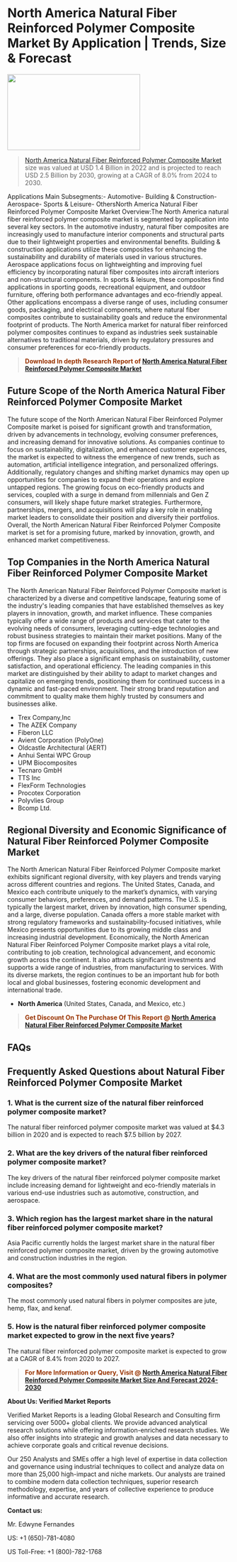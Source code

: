 <p><h1>North America Natural Fiber Reinforced Polymer Composite Market By Application | Trends, Size & Forecast</h1><p><img class="aligncenter size-medium wp-image-105565" src="https://ffe5etoiles.com/wp-content/uploads/2025/01/MST7-300x171.png" alt="" width="300" height="171" /></p><blockquote><p><a href="https://www.verifiedmarketreports.com/download-sample/?rid=404112&utm_source=Github-NA&utm_medium=361" target="_blank">North America Natural Fiber Reinforced Polymer Composite Market</a> size was valued at USD 1.4 Billion in 2022 and is projected to reach USD 2.5 Billion by 2030, growing at a CAGR of 8.0% from 2024 to 2030.</p></blockquote>Applications Main Subsegments:- Automotive- Building & Construction- Aerospace- Sports & Leisure- OthersNorth America Natural Fiber Reinforced Polymer Composite Market Overview:The North America natural fiber reinforced polymer composite market is segmented by application into several key sectors. In the automotive industry, natural fiber composites are increasingly used to manufacture interior components and structural parts due to their lightweight properties and environmental benefits. Building & construction applications utilize these composites for enhancing the sustainability and durability of materials used in various structures. Aerospace applications focus on lightweighting and improving fuel efficiency by incorporating natural fiber composites into aircraft interiors and non-structural components. In sports & leisure, these composites find applications in sporting goods, recreational equipment, and outdoor furniture, offering both performance advantages and eco-friendly appeal. Other applications encompass a diverse range of uses, including consumer goods, packaging, and electrical components, where natural fiber composites contribute to sustainability goals and reduce the environmental footprint of products. The North America market for natural fiber reinforced polymer composites continues to expand as industries seek sustainable alternatives to traditional materials, driven by regulatory pressures and consumer preferences for eco-friendly products.</p><blockquote><p><span style="color: #993300;"><strong>Download In depth Research Report of <a href="https://www.verifiedmarketreports.com/download-sample/?rid=404112&utm_source=Github-NA&utm_medium=361">North America Natural Fiber Reinforced Polymer Composite Market</a></strong></span></p></blockquote><h2>Future Scope of the North America Natural Fiber Reinforced Polymer Composite Market</h2><p>The future scope of the North American Natural Fiber Reinforced Polymer Composite market is poised for significant growth and transformation, driven by advancements in technology, evolving consumer preferences, and increasing demand for innovative solutions. As companies continue to focus on sustainability, digitalization, and enhanced customer experiences, the market is expected to witness the emergence of new trends, such as automation, artificial intelligence integration, and personalized offerings. Additionally, regulatory changes and shifting market dynamics may open up opportunities for companies to expand their operations and explore untapped regions. The growing focus on eco-friendly products and services, coupled with a surge in demand from millennials and Gen Z consumers, will likely shape future market strategies. Furthermore, partnerships, mergers, and acquisitions will play a key role in enabling market leaders to consolidate their position and diversify their portfolios. Overall, the North American Natural Fiber Reinforced Polymer Composite market is set for a promising future, marked by innovation, growth, and enhanced market competitiveness.</p><h2>Top Companies in the North America Natural Fiber Reinforced Polymer Composite Market</h2><p>The North American Natural Fiber Reinforced Polymer Composite market is characterized by a diverse and competitive landscape, featuring some of the industry's leading companies that have established themselves as key players in innovation, growth, and market influence. These companies typically offer a wide range of products and services that cater to the evolving needs of consumers, leveraging cutting-edge technologies and robust business strategies to maintain their market positions. Many of the top firms are focused on expanding their footprint across North America through strategic partnerships, acquisitions, and the introduction of new offerings. They also place a significant emphasis on sustainability, customer satisfaction, and operational efficiency. The leading companies in this market are distinguished by their ability to adapt to market changes and capitalize on emerging trends, positioning them for continued success in a dynamic and fast-paced environment. Their strong brand reputation and commitment to quality make them highly trusted by consumers and businesses alike.</p><p><ul><li>Trex Company,Inc </li><li> The AZEK Company </li><li> Fiberon LLC </li><li> Avient Corporation (PolyOne) </li><li> Oldcastle Architectural (AERT) </li><li> Anhui Sentai WPC Group </li><li> UPM Biocomposites </li><li> Tecnaro GmbH </li><li> TTS Inc </li><li> FlexForm Technologies </li><li> Procotex Corporation </li><li> Polyvlies Group </li><li> Bcomp Ltd.</li></ul></p><h2>Regional Diversity and Economic Significance of Natural Fiber Reinforced Polymer Composite Market</h2><p>The North American Natural Fiber Reinforced Polymer Composite market exhibits significant regional diversity, with key players and trends varying across different countries and regions. The United States, Canada, and Mexico each contribute uniquely to the market’s dynamics, with varying consumer behaviors, preferences, and demand patterns. The U.S. is typically the largest market, driven by innovation, high consumer spending, and a large, diverse population. Canada offers a more stable market with strong regulatory frameworks and sustainability-focused initiatives, while Mexico presents opportunities due to its growing middle class and increasing industrial development. Economically, the North American Natural Fiber Reinforced Polymer Composite market plays a vital role, contributing to job creation, technological advancement, and economic growth across the continent. It also attracts significant investments and supports a wide range of industries, from manufacturing to services. With its diverse markets, the region continues to be an important hub for both local and global businesses, fostering economic development and international trade.</p><ul> <li><strong>North America</strong> (United States, Canada, and Mexico, etc.)</li></ul><blockquote><p><span style="color: #993300;"><strong>Get Discount On The Purchase Of This Report @ <a href="https://www.verifiedmarketreports.com/ask-for-discount/?rid=404112&utm_source=Github-NA&utm_medium=361">North America Natural Fiber Reinforced Polymer Composite Market</a></strong></span></p></blockquote><h2>FAQs</h2><p><h2>Frequently Asked Questions about Natural Fiber Reinforced Polymer Composite Market</h1><h3>1. What is the current size of the natural fiber reinforced polymer composite market?</div><div></h3><p>The natural fiber reinforced polymer composite market was valued at $4.3 billion in 2020 and is expected to reach $7.5 billion by 2027.</p><h3>2. What are the key drivers of the natural fiber reinforced polymer composite market?</div><div></h3><p>The key drivers of the natural fiber reinforced polymer composite market include increasing demand for lightweight and eco-friendly materials in various end-use industries such as automotive, construction, and aerospace.</p><h3>3. Which region has the largest market share in the natural fiber reinforced polymer composite market?</div><div></h3><p>Asia Pacific currently holds the largest market share in the natural fiber reinforced polymer composite market, driven by the growing automotive and construction industries in the region.</p><h3>4. What are the most commonly used natural fibers in polymer composites?</div><div></h3><p>The most commonly used natural fibers in polymer composites are jute, hemp, flax, and kenaf.</p><h3>5. How is the natural fiber reinforced polymer composite market expected to grow in the next five years?</div><div></h3><p>The natural fiber reinforced polymer composite market is expected to grow at a CAGR of 8.4% from 2020 to 2027.</p></body></html></p><blockquote><p><span style="color: #993300;"><strong>For More Information or Query, Visit @ <a href="https://www.verifiedmarketreports.com/product/natural-fiber-reinforced-polymer-composite-market/">North America Natural Fiber Reinforced Polymer Composite Market Size And Forecast 2024-2030</a></strong></span></p></blockquote><p><strong>About Us: Verified Market Reports</strong></p><p>Verified Market Reports is a leading Global Research and Consulting firm servicing over 5000+ global clients. We provide advanced analytical research solutions while offering information-enriched research studies. We also offer insights into strategic and growth analyses and data necessary to achieve corporate goals and critical revenue decisions.</p><p>Our 250 Analysts and SMEs offer a high level of expertise in data collection and governance using industrial techniques to collect and analyze data on more than 25,000 high-impact and niche markets. Our analysts are trained to combine modern data collection techniques, superior research methodology, expertise, and years of collective experience to produce informative and accurate research.</p><p><strong>Contact us:</strong></p><p>Mr. Edwyne Fernandes</p><p>US: +1 (650)-781-4080</p><p>US Toll-Free: +1 (800)-782-1768</p>
